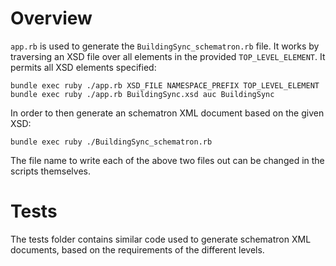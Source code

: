# Overview

`app.rb` is used to generate the `BuildingSync_schematron.rb` file.  It works by traversing an XSD file over all elements in the provided `TOP_LEVEL_ELEMENT`.  It permits all XSD elements specified:
```
bundle exec ruby ./app.rb XSD_FILE NAMESPACE_PREFIX TOP_LEVEL_ELEMENT
bundle exec ruby ./app.rb BuildingSync.xsd auc BuildingSync
``` 

In order to then generate an schematron XML document based on the given XSD:
```
bundle exec ruby ./BuildingSync_schematron.rb
```

The file name to write each of the above two files out can be changed in the scripts themselves.

# Tests

The tests folder contains similar code used to generate schematron XML documents, based on the requirements of the different levels.  